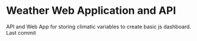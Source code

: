 # Weather Web Application and API
API and Web App for storing climatic variables to create basic js dashboard.
Last commit

